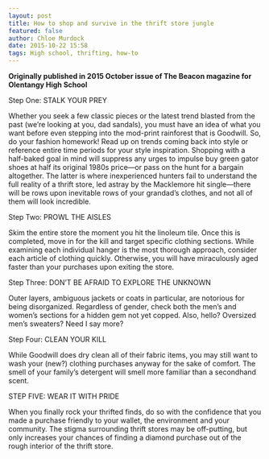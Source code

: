 ```yaml
---
layout: post
title: How to shop and survive in the thrift store jungle
featured: false
author: Chloe Murdock
date: 2015-10-22 15:58
tags: High school, thrifting, how-to
---
```


**Originally published in 2015 October issue of The Beacon magazine for Olentangy High School**

Step One: STALK YOUR PREY

Whether you seek a few classic pieces or the latest trend blasted from the past (we’re looking at you, dad sandals), you must have an idea of what you want before even stepping into the mod-print rainforest that is Goodwill. So, do your fashion homework! Read up on trends coming back into style or reference entire time periods for your style inspiration. Shopping with a half-baked goal in mind will suppress any urges to impulse buy green gator shoes at half its original 1980s price—or pass on the hunt for a bargain altogether. The latter is where inexperienced hunters fail to understand the full reality of a thrift store, led astray by the Macklemore hit single—there will be rows upon inevitable rows of your grandad’s clothes, and not all of them will look incredible.

Step Two: PROWL THE AISLES

Skim the entire store the moment you hit the linoleum tile. Once this is completed, move in for the kill and target specific clothing sections. While examining each individual hanger is the most thorough approach, consider each article of clothing quickly. Otherwise, you will have miraculously aged faster than your purchases upon exiting the store.

Step Three: DON’T BE AFRAID TO EXPLORE THE UNKNOWN

Outer layers, ambiguous jackets or coats in particular, are notorious for being disorganized. Regardless of gender, check both the men’s and women’s sections for a hidden gem not yet copped. Also, hello? Oversized men’s sweaters? Need I say more?

Step Four: CLEAN YOUR KILL

While Goodwill does dry clean all of their fabric items, you may still want to wash your (new?) clothing purchases anyway for the sake of comfort. The smell of your family’s detergent will smell more familiar than a secondhand scent.

STEP FIVE: WEAR IT WITH PRIDE

When you finally rock your thrifted finds, do so with the confidence that you made a purchase friendly to your wallet, the environment and your community. The stigma surrounding thrift stores may be off-putting, but only increases your chances of finding a diamond purchase out of the rough interior of the thrift store.
